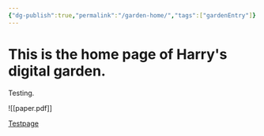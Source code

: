 ```yaml
---
{"dg-publish":true,"permalink":"/garden-home/","tags":["gardenEntry"]}
---
```



# This is the home page of Harry's digital garden.
Testing.

![[paper.pdf]]

[Testpage](Testpage.md)